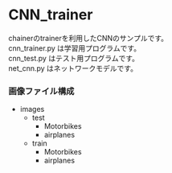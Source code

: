 # CNN_trainer
chainerのtrainerを利用したCNNのサンプルです。  
cnn_trainer.py は学習用プログラムです。  
cnn_test.py はテスト用プログラムです。  
net_cnn.py はネットワークモデルです。

### 画像ファイル構成 ###
- images  
  + test  
    + Motorbikes  
    + airplanes  
  + train  
    + Motorbikes  
    + airplanes  
